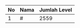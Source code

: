 | No | Nama            | Jumlah Level |
|----|-----------------|--------------|
| 1  | #    |    2559        |
